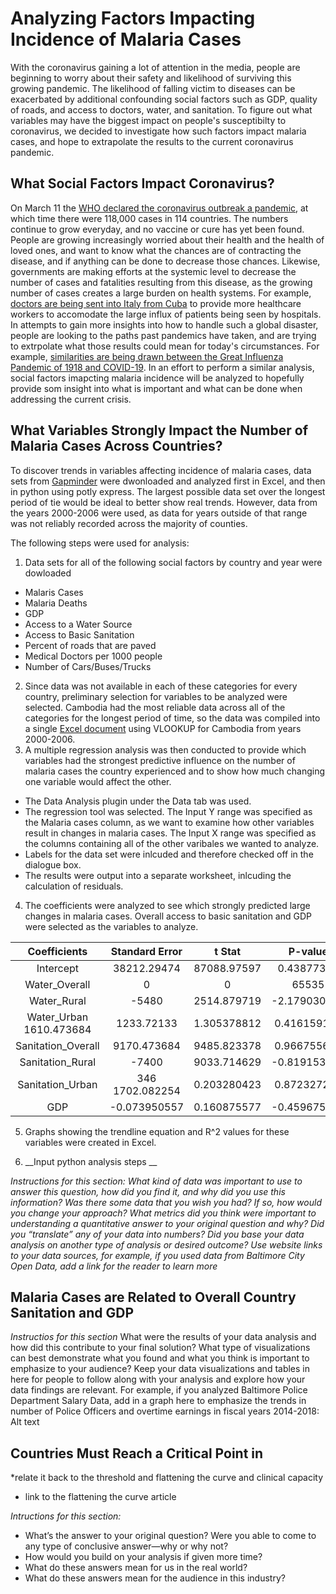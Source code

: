 # Analyzing Factors Impacting Incidence of Malaria Cases

With the coronavirus gaining a lot of attention in the media, people are beginning to worry about their safety and likelihood of surviving this growing pandemic. The likelihood of falling victim to diseases can be exacerbated by additional confounding social factors such as GDP, quality of roads, and access to doctors, water, and sanitation. To figure out what variables may have the biggest impact on people's susceptibilty to coronavirus, we decided to investigate how such factors impact malaria cases, and hope to extrapolate the results to the current coronavirus pandemic. 

## What Social Factors Impact Coronavirus?

On March 11 the [WHO declared the coronavirus outbreak a pandemic](https://www.who.int/dg/speeches/detail/who-director-general-s-opening-remarks-at-the-media-briefing-on-covid-19---11-march-2020), at which time there were 118,000 cases in 114 countries. The numbers continue to grow everyday, and no vaccine or cure has yet been found. People are growing increasingly worried about their health and the health of loved ones, and want to know what the chances are of contracting the disease, and if anything can be done to decrease those chances. Likewise, governments are making efforts at the systemic level to decrease the number of cases and fatalities resulting from this disease, as the growing number of cases creates a large burden on health systems. For example, [doctors are being sent into Italy from Cuba](https://www.reuters.com/article/us-health-coronavirus-cuba/cuban-doctors-head-to-italy-battle-coronavirus-idUSKBN219051) to provide more healthcare workers to accomodate the large influx of patients being seen by hospitals. 
In attempts to gain more insights into how to handle such a global disaster, people are looking to the paths past pandemics have taken, and are trying to extrpolate what those results could mean for today's circumstances. For example, [similarities are being drawn between the Great Influenza Pandemic of 1918 and COVID-19](https://www.weforum.org/agenda/2020/03/coronavirus-great-influenza-pandemic-covid19-prepared-outbreak/). In an effort to perform a similar analysis, social factors imapcting malaria incidence will be analyzed to hopefully provide som insight into what is important and what can be done when addressing the current crisis. 

## What Variables Strongly Impact the Number of Malaria Cases Across Countries?

To discover trends in variables affecting incidence of malaria cases, data sets from [Gapminder](https://www.gapminder.org/data/) were dwonloaded and analyzed first in Excel, and then in python using potly express. The largest possible data set over the longest period of tie would be ideal to better show real trends. However, data from the years 2000-2006 were used, as data for years outside of that range was not reliably recorded across the majority of counties. 

The following steps were used for analysis:
1. Data sets for all of the following social factors by country and year were dowloaded
  * Malaris Cases
  * Malaria Deaths
  * GDP
  * Access to a Water Source
  * Access to Basic Sanitation
  * Percent of roads that are paved
  * Medical Doctors per 1000 people
  * Number of Cars/Buses/Trucks 
2. Since data was not available in each of these categories for every country, preliminary selection for variables to be analyzed were selected. Cambodia had the most reliable data across all of the categories for the longest period of time, so the data was compiled into a single [Excel document](https://github.com/karinafrank/analyzing-factors-impacting-number-of-malaria-cases/blob/master/Regression%20Analysis.xlsx?raw=true) using VLOOKUP for Cambodia from years 2000-2006.
3. A multiple regression analysis was then conducted to provide which variables had the strongest predictive influence on the number of malaria cases the country experienced and to show how much changing one variable would affect the other. 
  * The Data Analysis plugin under the Data tab was used. 
  * The regression tool was selected. The Input Y range was specified as the Malaria cases column, as we want to examine how other variables result in changes in malaria cases. The Input X range was specified as the columns containing all of the other varibales we wanted to analyze. 
  * Labels for the data set were inlcuded and therefore checked off in the dialogue box.
  * The results were output into a separate worksheet, inlcuding the calculation of residuals.
4. The coefficients were analyzed to see which strongly predicted large changes in malaria cases. Overall access to basic sanitation and GDP were selected as the variables to analyze.

|	Coefficients|	Standard Error	|t Stat	|P-value	|Lower 95%	|Upper 95%	|Lower 95.0%	|Upper 95.0%|
|:---:|:---:|:---:|:---:|:---:|:---:|:---:|:---:|
|Intercept|	38212.29474	|87088.97597	|0.43877304	|0.736771436|	-1068358.064|1144782.654	|-1068358.064	|1144782.654
|Water_Overall|	0	|0|	65535	|#NUM!|	0	|0|	0|	0|
|Water_Rural|	-5480	|2514.879719|	-2.179030655	|#NUM!|	-37434.57659|	26474.57659|	-37434.57659	|26474.57659|
|Water_Urban	1610.473684	|1233.72133	|1.305378812	|0.416159144	|-14065.44213|	17286.3895	|-14065.44213|	17286.3895|
|Sanitation_Overall	|9170.473684	|9485.823378	|0.966755686|	0.510759838	|-111358.3403|	129699.2876|	-111358.3403	|129699.2876|
|Sanitation_Rural|	-7400|	9033.714629|	-0.819153616|	0.563080625|	-122184.2276	|107384.2276	|-122184.2276|	107384.2276|
|Sanitation_Urban	|346	1702.082254|	0.203280423|	0.872327297	|-21281.0056|	21973.0056	|-21281.0056	|21973.0056|
|GDP|	-0.073950557	|0.160875577	|-0.459675474|	0.665044657	|-0.487494394|	0.33959328|	-0.487494394	|0.33959328|


5. Graphs showing the trendline equation and R^2 values for these variables were created in Excel.






6. __Input python analysis steps __


*Instructions for this section:
What kind of data was important to use to answer this question, how did you find it, and why did you use this information? Was there some data that you wish you had? If so, how would you change your approach?
What metrics did you think were important to understanding a quantitative answer to your original question and why? Did you “translate” any of your data into numbers?
Did you base your data analysis on another type of analysis or desired outcome?
Use website links to your data sources, for example, if you used data from Baltimore City Open Data, add a link for the reader to learn more*

## Malaria Cases are Related to Overall Country Sanitation and GDP




*Instructios for this section*
What were the results of your data analysis and how did this contribute to your final solution?
What type of visualizations can best demonstrate what you found and what you think is important to emphasize to your audience?
Keep your data visualizations and tables in here for people to follow along with your analysis and explore how your data findings are relevant. For example, if you analyzed Baltimore Police Department Salary Data, add in a graph here to emphasize the trends in number of Police Officers and overtime earnings in fiscal years 2014-2018: Alt text


## Countries Must Reach a Critical Point in 

*relate it back to the threshold and flattening the curve and clinical capacity
* link to the flattening the curve article

*Intructions for this section:*
- What’s the answer to your original question? Were you able to come to any type of conclusive answer—why or why not?
- How would you build on your analysis if given more time?
- What do these answers mean for us in the real world?
- What do these answers mean for the audience in this industry?



